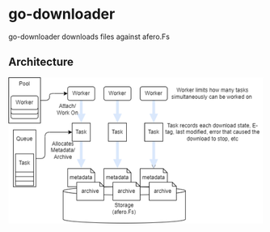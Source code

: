 # go-downloader

go-downloader downloads files against afero.Fs


## Architecture

![architecture](/arch.drawio.png)